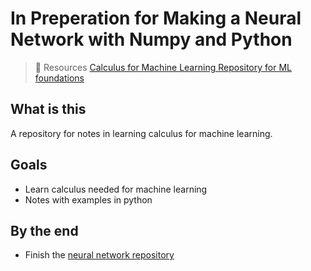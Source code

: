 # In Preperation for Making a Neural Network with Numpy and Python

> 📖 Resources
> [Calculus for Machine Learning ](https://www.youtube.com/playlist?list=PLRDl2inPrWQVu2OvnTvtkRpJ-wz-URMJx)
> [Repository for ML foundations](https://github.com/jonkrohn/ML-foundations)

## What is this

A repository for notes in learning calculus for machine learning.

## Goals

-   Learn calculus needed for machine learning
-   Notes with examples in python

## By the end

-   Finish the [neural network repository](https://github.com/MiguelPartosa/Nueral-Network)
